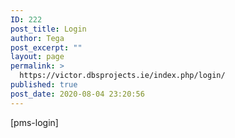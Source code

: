 ```yaml
---
ID: 222
post_title: Login
author: Tega
post_excerpt: ""
layout: page
permalink: >
  https://victor.dbsprojects.ie/index.php/login/
published: true
post_date: 2020-08-04 23:20:56
---
```

[pms-login]
